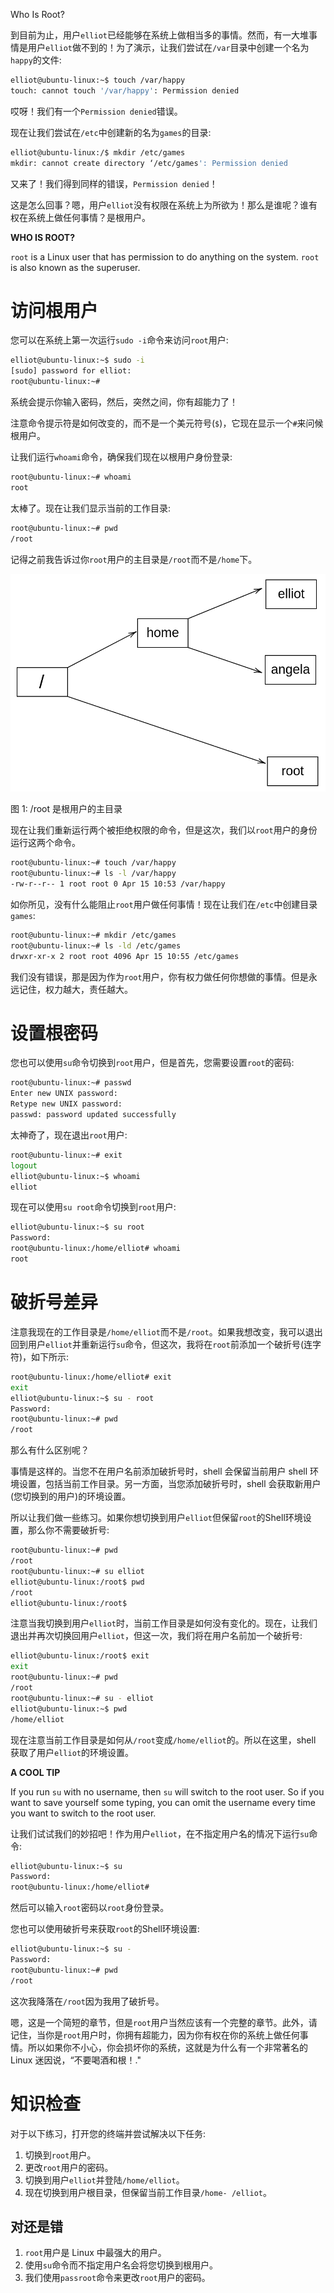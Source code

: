 Who Is Root?

到目前为止，用户`elliot`已经能够在系统上做相当多的事情。然而，有一大堆事情是用户`elliot`做不到的！为了演示，让我们尝试在`/var`目录中创建一个名为`happy`的文件:

```sh
elliot@ubuntu-linux:~$ touch /var/happy
touch: cannot touch '/var/happy': Permission denied
```

哎呀！我们有一个`Permission denied`错误。

现在让我们尝试在`/etc`中创建新的名为`games`的目录:

```sh
elliot@ubuntu-linux:/$ mkdir /etc/games
mkdir: cannot create directory ‘/etc/games': Permission denied
```

又来了！我们得到同样的错误，`Permission denied`！

这是怎么回事？嗯，用户`elliot`没有权限在系统上为所欲为！那么是谁呢？谁有权在系统上做任何事情？是根用户。

**WHO IS ROOT?**

`root` is a Linux user that has permission to do anything on the system. `root` is also known as the superuser.

# 访问根用户

您可以在系统上第一次运行`sudo -i`命令来访问`root`用户:

```sh
elliot@ubuntu-linux:~$ sudo -i
[sudo] password for elliot:
root@ubuntu-linux:~#
```

系统会提示你输入密码，然后，突然之间，你有超能力了！

注意命令提示符是如何改变的，而不是一个美元符号(`$`)，它现在显示一个`#`来问候根用户。

让我们运行`whoami`命令，确保我们现在以根用户身份登录:

```sh
root@ubuntu-linux:~# whoami 
root
```

太棒了。现在让我们显示当前的工作目录:

```sh
root@ubuntu-linux:~# pwd
/root
```

记得之前我告诉过你`root`用户的主目录是`/root`而不是`/home`下。

![](img/f5edc3f1-29b6-486b-b355-08e82f6ca86d.png)

图 1: /root 是根用户的主目录

现在让我们重新运行两个被拒绝权限的命令，但是这次，我们以`root`用户的身份运行这两个命令。

```sh
root@ubuntu-linux:~# touch /var/happy 
root@ubuntu-linux:~# ls -l /var/happy
-rw-r--r-- 1 root root 0 Apr 15 10:53 /var/happy
```

如你所见，没有什么能阻止`root`用户做任何事情！现在让我们在`/etc`中创建目录`games`:

```sh
root@ubuntu-linux:~# mkdir /etc/games 
root@ubuntu-linux:~# ls -ld /etc/games
drwxr-xr-x 2 root root 4096 Apr 15 10:55 /etc/games
```

我们没有错误，那是因为作为`root`用户，你有权力做任何你想做的事情。但是永远记住，权力越大，责任越大。

# 设置根密码

您也可以使用`su`命令切换到`root`用户，但是首先，您需要设置`root`的密码:

```sh
root@ubuntu-linux:~# passwd 
Enter new UNIX password:
Retype new UNIX password:
passwd: password updated successfully
```

太神奇了，现在退出`root`用户:

```sh
root@ubuntu-linux:~# exit 
logout
elliot@ubuntu-linux:~$ whoami 
elliot
```

现在可以使用`su root`命令切换到`root`用户:

```sh
elliot@ubuntu-linux:~$ su root 
Password:
root@ubuntu-linux:/home/elliot# whoami 
root
```

# 破折号差异

注意我现在的工作目录是`/home/elliot`而不是`/root`。如果我想改变，我可以退出回到用户`elliot`并重新运行`su`命令，但这次，我将在`root`前添加一个破折号(连字符)，如下所示:

```sh
root@ubuntu-linux:/home/elliot# exit 
exit
elliot@ubuntu-linux:~$ su - root 
Password:
root@ubuntu-linux:~# pwd
/root
```

那么有什么区别呢？

事情是这样的。当您不在用户名前添加破折号时，shell 会保留当前用户 shell 环境设置，包括当前工作目录。另一方面，当您添加破折号时，shell 会获取新用户(您切换到的用户)的环境设置。

所以让我们做一些练习。如果你想切换到用户`elliot`但保留`root`的Shell环境设置，那么你不需要破折号:

```sh
root@ubuntu-linux:~# pwd
/root
root@ubuntu-linux:~# su elliot 
elliot@ubuntu-linux:/root$ pwd
/root
elliot@ubuntu-linux:/root$
```

注意当我切换到用户`elliot`时，当前工作目录是如何没有变化的。现在，让我们退出并再次切换回用户`elliot`，但这一次，我们将在用户名前加一个破折号:

```sh
elliot@ubuntu-linux:/root$ exit 
exit
root@ubuntu-linux:~# pwd
/root
root@ubuntu-linux:~# su - elliot 
elliot@ubuntu-linux:~$ pwd
/home/elliot
```

现在注意当前工作目录是如何从`/root`变成`/home/elliot`的。所以在这里，shell 获取了用户`elliot`的环境设置。

**A COOL TIP**

If you run `su` with no username, then `su` will switch to the root user. So if you want to save yourself some typing, you can omit the username every time you want to switch to the root user.

让我们试试我们的妙招吧！作为用户`elliot`，在不指定用户名的情况下运行`su`命令:

```sh
elliot@ubuntu-linux:~$ su 
Password:
root@ubuntu-linux:/home/elliot#
```

然后可以输入`root`密码以`root`身份登录。

您也可以使用破折号来获取`root`的Shell环境设置:

```sh
elliot@ubuntu-linux:~$ su - 
Password:
root@ubuntu-linux:~# pwd
/root
```

这次我降落在`/root`因为我用了破折号。

嗯，这是一个简短的章节，但是`root`用户当然应该有一个完整的章节。此外，请记住，当你是`root`用户时，你拥有超能力，因为你有权在你的系统上做任何事情。所以如果你不小心，你会损坏你的系统，这就是为什么有一个非常著名的 Linux 迷因说，“不要喝酒和根！."

# 知识检查

对于以下练习，打开您的终端并尝试解决以下任务:

1.  切换到`root`用户。
2.  更改`root`用户的密码。
3.  切换到用户`elliot`并登陆`/home/elliot`。
4.  现在切换到用户根目录，但保留当前工作目录`/home- /elliot`。

## 对还是错

1.  `root`用户是 Linux 中最强大的用户。
2.  使用`su`命令而不指定用户名会将您切换到根用户。
3.  我们使用`passroot`命令来更改`root`用户的密码。
